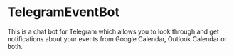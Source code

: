 # TelegramEventBot
This is a chat bot for Telegram which allows you to look through and get notifications about your events from Google Calendar, Outlook Calendar or both.
